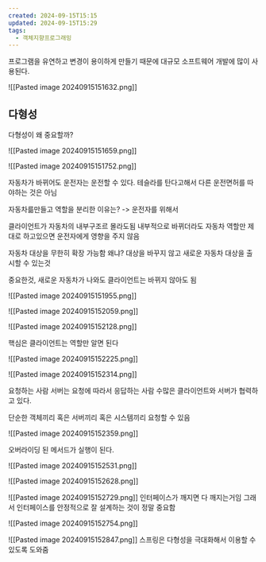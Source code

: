 ```yaml
---
created: 2024-09-15T15:15
updated: 2024-09-15T15:29
tags:
  - 객체지향프로그래밍
---
```


프로그램을 유연하고 변경이 용이하게 만들기 때문에 대규모 소프트웨어 개발에 많이 사용된다.

![[Pasted image 20240915151632.png]]

## 다형성
다형성이 왜 중요할까?

![[Pasted image 20240915151659.png]]


![[Pasted image 20240915151752.png]]

자동차가 바뀌어도 운전자는 운전할 수 있다.
테슬라를 탄다고해서 다른 운전면허를 따야하는 것은 아님

자동차륾만들고 역할을 분리한 이유는?
-> 운전자를 위해서

클라이언트가 자동차의 내부구조르 몰라도됨
내부적으로 바뀌더라도 자동차 역할만 제대로 하고있으면 운전자에게 영향을 주지 않음

자동차 대상을 무한히 확장 가능함 
왜냐? 대상을 바꾸지 않고 새로운 자동차 대상을 출시할 수 있는것

중요한것, 새로운 자동차가 나와도 클라이언트는 바뀌지 않아도 됨

![[Pasted image 20240915151955.png]]

![[Pasted image 20240915152059.png]]

![[Pasted image 20240915152128.png]]

핵심은 클라이언트는 역할만 알면 된다

![[Pasted image 20240915152225.png]]

![[Pasted image 20240915152314.png]]

 요청하는 사람 서버는 요청에 따라서 응답하는 사람
 수많은 클라이언트와 서버가 협력하고 있다.

단순한 객체끼리 혹은 서버끼리 혹은 시스템끼리 요청할 수 있음

![[Pasted image 20240915152359.png]]

오버라이딩 된 메서드가 실행이 된다.

![[Pasted image 20240915152531.png]]

![[Pasted image 20240915152628.png]]


![[Pasted image 20240915152729.png]]
인터페이스가 깨지면 다 깨지는거임
그래서 인터페이스를 안정적으로 잘 설계하는 것이 정말 중요함

![[Pasted image 20240915152754.png]]

![[Pasted image 20240915152847.png]]
스프링은 다형성을 극대화해서 이용할 수 있도록 도와줌



